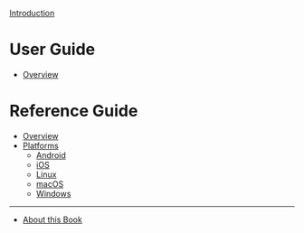 [Introduction](./introduction.md)

# User Guide

- [Overview](./user/overview.md)

# Reference Guide

- [Overview](./ref/overview.md)
- [Platforms](./ref/platforms.md)
  - [Android]()
  - [iOS]()
  - [Linux]()
  - [macOS](./ref/platforms-macos.md)
  - [Windows](./ref/platforms-windows.md)

---

- [About this Book](./about.md)

